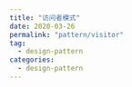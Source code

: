 ```yaml
---
title: "访问者模式"
date: 2020-03-26
permalink: "pattern/visitor"
tag:
  - design-pattern
categories:
  - design-pattern
---
```

